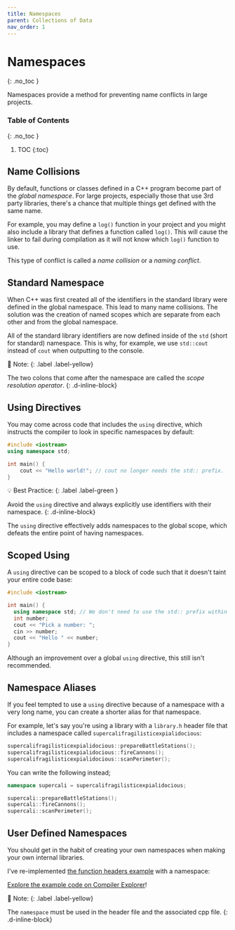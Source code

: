 ```yaml
---
title: Namespaces
parent: Collections of Data
nav_order: 1
---
```


<!--prettier-ignore-start-->
# Namespaces
{: .no_toc }

Namespaces provide a method for preventing name conflicts in large projects. 

### Table of Contents
{: .no_toc }

1. TOC
{:toc}

<!--prettier-ignore-end-->

## Name Collisions

By default, functions or classes defined in a C++ program become part of the _global namespace_. For large projects, especially those that use 3rd party libraries, there's a chance that multiple things get defined with the same name.

For example, you may define a `log()` function in your project and you might also include a library that defines a function called `log()`. This will cause the linker to fail during compilation as it will not know which `log()` function to use.

This type of conflict is called a _name collision_ or a _naming conflict_.

## Standard Namespace

When C++ was first created all of the identifiers in the standard library were defined in the global namespace. This lead to many name collisions. The solution was the creation of named scopes which are separate from each other and from the global namespace.

All of the standard library identifiers are now defined inside of the `std` (short for standard) namespace. This is why, for example, we use `std::cout` instead of `cout` when outputting to the console.

🎵 Note:
{: .label .label-yellow}

The two colons that come after the namespace are called the _scope resolution operator_.
{: .d-inline-block}

## Using Directives

You may come across code that includes the `using` directive, which instructs the compiler to look in specific namespaces by default:

```cpp
#include <iostream>
using namespace std;

int main() {
    cout << "Hello world!"; // cout no longer needs the std:: prefix.
}
```

💡 Best Practice:
{: .label .label-green }

Avoid the `using` directive and always explicitly use identifiers with their namespace.
{: .d-inline-block}

The `using` directive effectively adds namespaces to the global scope, which defeats the entire point of having namespaces.

## Scoped Using

A `using` directive can be scoped to a block of code such that it doesn't taint your entire code base:

```cpp
#include <iostream>

int main() {
  using namespace std; // We don't need to use the std:: prefix within main().
  int number;
  cout << "Pick a number: ";
  cin >> number;
  cout << "Hello " << number;
}
```

Although an improvement over a global `using` directive, this still isn't recommended.

## Namespace Aliases

If you feel tempted to use a `using` directive because of a namespace with a very long name, you can create a shorter alias for that namespace.

For example, let's say you're using a library with a `library.h` header file that includes a namespace called `supercalifragilisticexpialidocious`:

```cpp
supercalifragilisticexpialidocious::prepareBattleStations();
supercalifragilisticexpialidocious::fireCannons();
supercalifragilisticexpialidocious::scanPerimeter();
```

You can write the following instead;

```cpp
namespace supercali = supercalifragilisticexpialidocious;

supercali::prepareBattleStations();
supercali::fireCannons();
supercali::scanPerimeter();
```

## User Defined Namespaces

You should get in the habit of creating your own namespaces when making your own internal libraries.

I've re-implemented [the function headers example](/Programming-1-Notes/docs/05-introduction-to-cpp/08-function-basics.html#functions-and-header-files) with a namespace: 

[Explore the example code on Compiler Explorer](https://godbolt.org/z/6ffsb6Eh1)!


🎵 Note:
{: .label .label-yellow}

The `namespace` must be used in the header file and the associated cpp file.
{: .d-inline-block}
